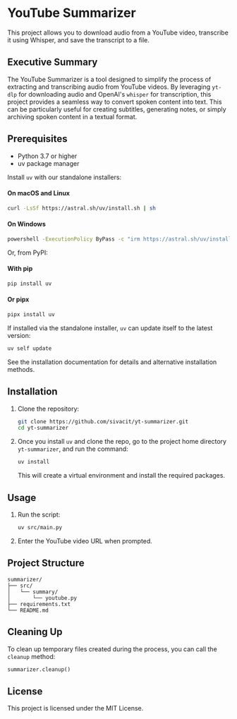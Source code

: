 # YouTube Summarizer

This project allows you to download audio from a YouTube video, transcribe it using Whisper, and save the transcript to a file.

## Executive Summary

The YouTube Summarizer is a tool designed to simplify the process of extracting and transcribing audio from YouTube videos. By leveraging `yt-dlp` for downloading audio and OpenAI's `whisper` for transcription, this project provides a seamless way to convert spoken content into text. This can be particularly useful for creating subtitles, generating notes, or simply archiving spoken content in a textual format.

## Prerequisites

- Python 3.7 or higher
- uv package manager

Install `uv` with our standalone installers:

#### On macOS and Linux
```sh
curl -LsSf https://astral.sh/uv/install.sh | sh
```

#### On Windows
```sh
powershell -ExecutionPolicy ByPass -c "irm https://astral.sh/uv/install.ps1 | iex"
```

Or, from PyPI:

#### With pip
```sh
pip install uv
```

#### Or pipx
```sh
pipx install uv
```

If installed via the standalone installer, `uv` can update itself to the latest version:
```sh
uv self update
```

See the installation documentation for details and alternative installation methods.

## Installation

1. Clone the repository:

    ```sh
    git clone https://github.com/sivacit/yt-summarizer.git
    cd yt-summarizer
    ```

2. Once you install `uv` and clone the repo, go to the project home directory `yt-summarizer`, and run the command:

    ```sh
    uv install
    ```
    This will create a virtual environment and install the required packages.

## Usage

1. Run the script:

    ```sh
    uv src/main.py
    ```

2. Enter the YouTube video URL when prompted.

## Project Structure

```
summarizer/
├── src/
│   └── summary/
│       └── youtube.py
├── requirements.txt
└── README.md
```

## Cleaning Up

To clean up temporary files created during the process, you can call the `cleanup` method:

```python
summarizer.cleanup()
```

## License

This project is licensed under the MIT License.